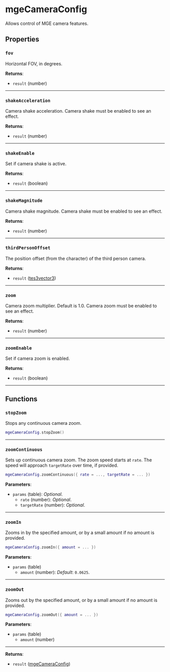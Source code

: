 <!---
	This file is autogenerated. Do not edit this file manually. Your changes will be ignored.
	More information: https://github.com/MWSE/MWSE/tree/master/docs
-->

# mgeCameraConfig

Allows control of MGE camera features.

## Properties

### `fov`

Horizontal FOV, in degrees.

**Returns**:

* `result` (number)

***

### `shakeAcceleration`

Camera shake acceleration. Camera shake must be enabled to see an effect.

**Returns**:

* `result` (number)

***

### `shakeEnable`

Set if camera shake is active.

**Returns**:

* `result` (boolean)

***

### `shakeMagnitude`

Camera shake magnitude. Camera shake must be enabled to see an effect.

**Returns**:

* `result` (number)

***

### `thirdPersonOffset`

The position offset (from the character) of the third person camera.

**Returns**:

* `result` ([tes3vector3](../../types/tes3vector3))

***

### `zoom`

Camera zoom multiplier. Default is 1.0. Camera zoom must be enabled to see an effect.

**Returns**:

* `result` (number)

***

### `zoomEnable`

Set if camera zoom is enabled.

**Returns**:

* `result` (boolean)

***

## Functions

### `stopZoom`

Stops any continuous camera zoom.

```lua
mgeCameraConfig.stopZoom()
```

***

### `zoomContinuous`

Sets up continuous camera zoom. The zoom speed starts at `rate`. The speed will approach `targetRate` over time, if provided.

```lua
mgeCameraConfig.zoomContinuous({ rate = ..., targetRate = ... })
```

**Parameters**:

* `params` (table): *Optional*.
	* `rate` (number): *Optional*.
	* `targetRate` (number): *Optional*.

***

### `zoomIn`

Zooms in by the specified amount, or by a small amount if no amount is provided.

```lua
mgeCameraConfig.zoomIn({ amount = ... })
```

**Parameters**:

* `params` (table)
	* `amount` (number): *Default*: `0.0625`.

***

### `zoomOut`

Zooms out by the specified amount, or by a small amount if no amount is provided.

```lua
mgeCameraConfig.zoomOut({ amount = ... })
```

**Parameters**:

* `params` (table)
	* `amount` (number)

***

**Returns**:

* `result` ([mgeCameraConfig](../../types/mgeCameraConfig))

